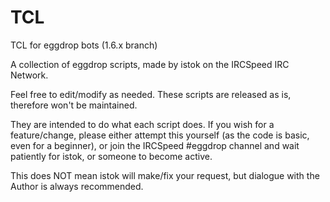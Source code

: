 # TCL
TCL for eggdrop bots (1.6.x branch)

A collection of eggdrop scripts, made by istok on the IRCSpeed IRC Network.

Feel free to edit/modify as needed. These scripts are released as is, therefore won't be maintained. 

They are intended to do what each script does. If you wish for a feature/change, please either attempt this 
yourself (as the code is basic, even for a beginner), or join the IRCSpeed #eggdrop channel and wait patiently for 
istok, or someone to become active. 

This does NOT mean istok will make/fix your request, but dialogue with the Author is always recommended.
